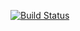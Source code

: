 [![Build Status](https://travis-ci.org/TIY-Nashville-Rails/blogpi.svg?branch=master)](https://travis-ci.org/TIY-Nashville-Rails/blogpi)

